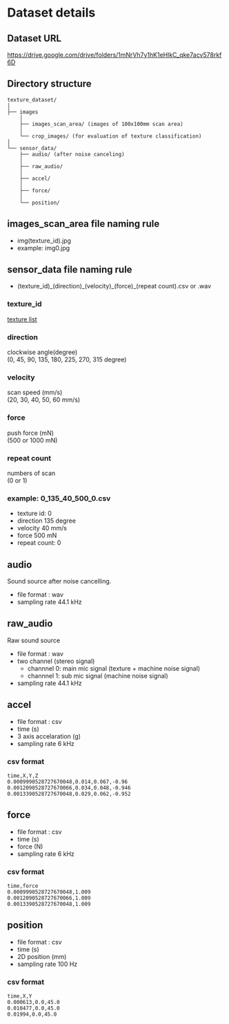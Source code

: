 # Dataset details

## Dataset URL
https://drive.google.com/drive/folders/1mNrVh7y1hK1eHlkC_qke7acv578rkf6D

## Directory structure
```
texture_dataset/
│
├── images
    │
    ├── images_scan_area/ (images of 100x100mm scan area)
    │
    └── crop_images/ (for evaluation of texture classification)
│
└── sensor_data/
    ├── audio/ (after noise canceling)
    │
    ├── raw_audio/
    │
    ├── accel/
    │
    ├── force/
    │
    └── position/
```

## images_scan_area file naming rule
- img(texture_id).jpg
- example: img0.jpg


## sensor_data file naming rule
- (texture_id)\_(direction)\_(velocity)\_(force)\_(repeat count).csv or .wav

### texture_id
[texture list](https://docs.google.com/spreadsheets/d/1ZQ6jQgE8iEozCCI4KmeYy866WPxxT0qG2Sy3mrofjE4/edit?usp=sharing)

### direction
clockwise angle(degree)  
(0, 45, 90, 135, 180, 225, 270, 315 degree)

### velocity
scan speed (mm/s)  
(20, 30, 40, 50, 60 mm/s)

### force
push force (mN)  
(500 or 1000 mN)

### repeat count
numbers of scan  
(0 or 1)

### example: 0_135_40_500_0.csv  
- texture id: 0
- direction 135 degree
- velocity 40 mm/s
- force 500 mN
- repeat count: 0

## audio
Sound source after noise cancelling.
- file format : wav
- sampling rate 44.1 kHz

## raw_audio
Raw sound source
- file format : wav
- two channel (stereo signal)
    - channnel 0: main mic signal (texture + machine noise signal)
    - channnel 1: sub mic signal (machine noise signal)
- sampling rate 44.1 kHz


## accel
- file format : csv
- time (s)
- 3 axis accelaration (g)
- sampling rate 6 kHz
### csv format
```
time,X,Y,Z
0.0009990528727670048,0.014,0.067,-0.96
0.0012090528727670066,0.034,0.048,-0.946
0.0013390528727670048,0.029,0.062,-0.952
```

## force 
- file format : csv
- time (s)
- force (N)
- sampling rate 6 kHz
### csv format
```
time,force
0.0009990528727670048,1.009
0.0012090528727670066,1.009
0.0013390528727670048,1.009
```

## position
- file format : csv
- time (s)
- 2D position (mm)
- sampling rate 100 Hz
### csv format
```
time,X,Y
0.000613,0.0,45.0
0.010477,0.0,45.0
0.01994,0.0,45.0
```

